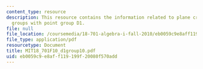 ```yaml
---
content_type: resource
description: This resource contains the information related to plane crystallographic
  groups with point group D1.
file: null
file_location: /coursemedia/18-701-algebra-i-fall-2010/eb0059c9e8aff119199f20080f570add_MIT18_701F10_d1group10.pdf
file_type: application/pdf
resourcetype: Document
title: MIT18_701F10_d1group10.pdf
uid: eb0059c9-e8af-f119-199f-20080f570add
---
```

